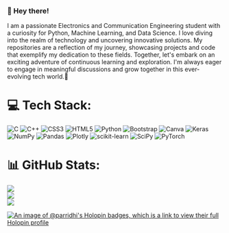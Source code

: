 ### 👋 Hey there!
I am a passionate Electronics and Communication Engineering student with a curiosity for Python, Machine Learning, and Data Science.
I love diving into the realm of technology and uncovering innovative solutions. My repositories are a reflection of my journey, showcasing projects and code that exemplify my dedication to these fields. Together, let's embark on an exciting adventure of continuous learning and exploration.
I'm always eager to engage in meaningful discussions and grow together in this ever-evolving tech world.🚀

# 💻 Tech Stack:
![C](https://img.shields.io/badge/c-%2300599C.svg?style=flat&logo=c&logoColor=white) ![C++](https://img.shields.io/badge/c++-%2300599C.svg?style=flat&logo=c%2B%2B&logoColor=white) ![CSS3](https://img.shields.io/badge/css3-%231572B6.svg?style=flat&logo=css3&logoColor=white) ![HTML5](https://img.shields.io/badge/html5-%23E34F26.svg?style=flat&logo=html5&logoColor=white) ![Python](https://img.shields.io/badge/python-3670A0?style=flat&logo=python&logoColor=ffdd54) ![Bootstrap](https://img.shields.io/badge/bootstrap-%23563D7C.svg?style=flat&logo=bootstrap&logoColor=white) ![Canva](https://img.shields.io/badge/Canva-%2300C4CC.svg?style=flat&logo=Canva&logoColor=white) ![Keras](https://img.shields.io/badge/Keras-%23D00000.svg?style=flat&logo=Keras&logoColor=white) ![NumPy](https://img.shields.io/badge/numpy-%23013243.svg?style=flat&logo=numpy&logoColor=white) ![Pandas](https://img.shields.io/badge/pandas-%23150458.svg?style=flat&logo=pandas&logoColor=white) ![Plotly](https://img.shields.io/badge/Plotly-%233F4F75.svg?style=flat&logo=plotly&logoColor=white) ![scikit-learn](https://img.shields.io/badge/scikit--learn-%23F7931E.svg?style=flat&logo=scikit-learn&logoColor=white) ![SciPy](https://img.shields.io/badge/SciPy-%230C55A5.svg?style=flat&logo=scipy&logoColor=%white) ![PyTorch](https://img.shields.io/badge/PyTorch-%23EE4C2C.svg?style=flat&logo=PyTorch&logoColor=white)
# 📊 GitHub Stats:
![](https://github-readme-stats.vercel.app/api?username=parridhi&theme=dark&hide_border=false&include_all_commits=false&count_private=false)<br/>
![](https://github-readme-streak-stats.herokuapp.com/?user=parridhi&theme=dark&hide_border=false)<br/>
![](https://github-readme-stats.vercel.app/api/top-langs/?username=parridhi&theme=dark&hide_border=false&include_all_commits=false&count_private=false&layout=compact)

[![An image of @parridhi's Holopin badges, which is a link to view their full Holopin profile](https://holopin.me/parridhi)](https://holopin.io/@parridhi)
